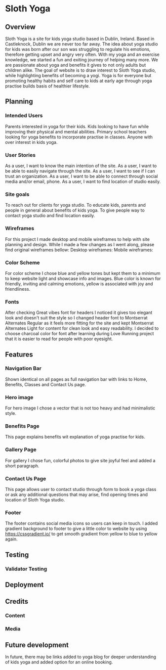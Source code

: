 # **Sloth Yoga**

## **Overview**

Sloth Yoga is a site for kids yoga studio based in Dublin, Ireland. Based in Castleknock, Dublin we are never too far away. The idea about yoga studio for kids was born after our son was struggling to regulate his emotions, therefore getting upset and angry very often. With my yoga and an exercise knowledge, we started a fun and exiting journey of helping many more. We are passionate about yoga and benefits it gives to not only adults but children alike. The goal of website is to draw interest to Sloth Yoga studio, while highlighting benefits of becoming a yogi. Yoga is for everyone but promoting healthy habits and self care to kids at early age through yoga practise builds basis of healthier lifestyle.

## **Planning**

### **Intended Users**

Parents interested in yoga for their kids.
Kids looking to have fun while improving their physical and mental abilities.
Primary school teachers looking for yoga benefits to incorporate practise in classes.
Anyone with over interest in kids yoga.

### **User Stories**

As a user, I want to know the main intention of the site.
As a user, I want to be able to easily navigate through the site.
As a user, I want to see if I can trust an organization.
As a user, I want to be able to connect through social media and/or email, phone.
As a user, I want to find location of studio easily.

### **Site goals**

To reach out for clients for yoga studio.
To educate kids, parents and people in general about benefits of kids yoga.
To give people way to contact yoga studio and find location easily.

### **Wireframes**

For this project I made desktop and mobile wireframes to help with site planning and design. While I made a few changes as I went along, please find original wireframes bellow:
Desktop wireframes:
Mobile wireframes:

### **Color Scheme**

For color scheme I chose blue and yellow tones but kept them to a minimum to keep website light and showcase info and images. Blue color is known for friendly, inviting and calming emotions, yellow is associated with joy and friendliness.

### **Fonts**

After checking Great vibes font for headers I noticed it gives too elegant look and doesn't suit the style so I changed header font to Montserrat Alternates Regular as it feels more fitting for the site and kept Montserrat Alternates Light for content for clean look and easy readability. I decided to choose charcoal color for font after learning during Love Running project that it is easier to read for people with poor eyesight.

## **Features**

### **Navigation Bar**

Shown identical on all pages as full navigation bar with links to Home, Benefits, Classes and Contact Us page.

### **Hero image**

For hero image I chose a vector that is not too heavy and had minimalistic style.

### **Benefits Page**

This page explains benefits wit explanation of yoga practise for kids.

### **Gallery Page**

For gallery I chose fun, colorful photos to give site joyful feel and added a short paragraph.

### **Contact Us Page**

This page allows user to contact studio through form to book a yoga class or ask any additional questions that may arise, find opening times and location of Sloth Yoga studio.

### **Footer**

The footer contains social media icons so users can keep in touch. I added gradient background to footer to give a little color to website by using <https://cssgradient.io/> to get smooth gradient from yellow to blue to yellow again.

## **Testing**

### **Validator Testing**

## **Deployment**

## **Credits**

### **Content**

### **Media**

## **Future development**

In future, there may be links added to yoga blog for deeper understanding of kids yoga and added option for an online booking.
